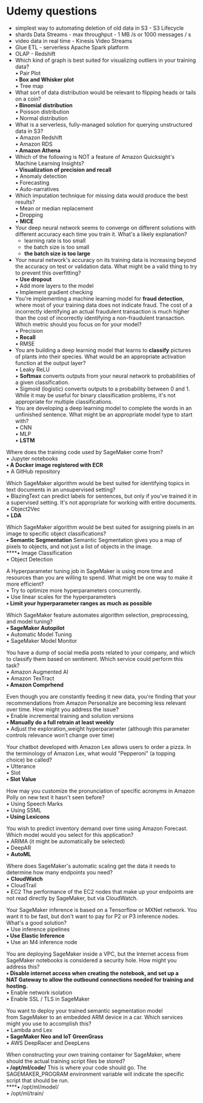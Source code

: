 # Udemy questions   
   
- simplest way to automating deletion of old data in S3 - S3 Lifecycle   
- shards Data Streams - max throughput - 1 MB /s or 1000 messages / s   
- video data in real time - Kinesis Video Streams   
- Glue ETL - serverless Apache Spark platform   
- OLAP - Redshift   
- Which kind of graph is best suited for visualizing outliers in your training data?   
• Pair Plot   
**• Box and Whisker plot**   
• Tree map   
- What sort of data distribution would be relevant to flipping heads or tails on a coin?   
**• Binomial distribution**   
• Poisson distribution   
• Normal distribution   
- What is a serverless, fully-managed solution for querying unstructured data in S3?   
• Amazon Redshift   
• Amazon RDS   
**• Amazon Athena**   
- Which of the following is NOT a feature of Amazon Quicksight's Machine Learning Insights?   
**• Visualization of precision and recall**   
• Anomaly detection   
• Forecasting   
• Auto-narratives   
- Which imputation technique for missing data would produce the best results?   
• Mean or median replacement   
• Dropping   
• **MICE**   
- Your deep neural network seems to converge on different solutions with different accuracy each time you train it. What's a likely explanation?   
    - learning rate is too small   
    - the batch size is too small   
    - **the batch size is too large**   
- Your neural network's accuracy on its training data is increasing beyond the accuracy on test or validation data. What might be a valid thing to try to prevent this overfitting?   
• **Use dropout**   
• Add more layers to the model   
• Implement gradient checking   
- You're implementing a machine learning model for **fraud detection**, where most of your training data does not indicate fraud. The cost of a incorrectly identifying an actual fraudulent transaction is much higher than the cost of incorrectly identifying a non-fraudulent transaction. Which metric should you focus on for your model?   
• Precision   
• **Recall**   
• RMSE   
- You are building a deep learning model that learns to **classify** pictures of plants into their species. What would be an appropriate activation function at the output layer?   
• Leaky ReLU   
• **Softmax** converts outputs from your neural network to probabilities of a given classification.   
• Sigmoid (logistic) converts outputs to a probability between 0 and 1. While it may be useful for binary classification problems, it's not appropriate for multiple classifications.   
- You are developing a deep learning model to complete the words in an unfinished sentence. What might be an appropriate model type to start with?   
• CNN   
• MLP   
• **LSTM**   
   
Where does the training code used by SageMaker come from?   
• Jupyter notebooks   
**• A Docker image registered with ECR**   
• A GitHub repository   
   
Which SageMaker algorithm would be best suited for identifying topics in text documents in an unsupervised setting?   
• BlazingText can predict labels for sentences, but only if you've trained it in a supervised setting. It's not appropriate for working with entire documents.   
• Object2Vec   
• **LDA**   
   
Which SageMaker algorithm would be best suited for assigning pixels in an image to specific object classifications?   
**• Semantic Segmentation** Semantic Segmentation gives you a map of pixels to objects, and not just a list of objects in the image.   
****• Image Classification   
• Object Detection   
   
A Hyperparameter tuning job in SageMaker is using more time and resources than you are willing to spend. What might be one way to make it more efficient?   
• Try to optimize more hyperparameters concurrently.   
• Use linear scales for the hyperparameters   
**• Limit your hyperparameter ranges as much as possible**   
   
Which SageMaker feature automates algorithm selection, preprocessing, and model tuning?   
**• SageMaker Autopilot**   
• Automatic Model Tuning   
• SageMaker Model Monitor   
   
You have a dump of social media posts related to your company, and which to classify them based on sentiment. Which service could perform this task?   
• Amazon Augmented AI   
• Amazon TexTract   
**• Amazon Comprhend**   
   
Even though you are constantly feeding it new data, you're finding that your recommendations from Amazon Personalize are becoming less relevant over time. How might you address the issue?   
• Enable incremental training and solution versions   
**• Manually do a full retrain at least weekly**   
• Adjust the exploration_weight hyperparameter (although this parameter controls relevance won’t change over time)   
   
Your chatbot developed with Amazon Lex allows users to order a pizza. In the terminology of Amazon Lex, what would "Pepperoni" (a topping choice) be called?   
• Utterance   
• Slot   
**• Slot Value**   
   
How may you customize the pronunciation of specific acronyms in Amazon Polly on new text it hasn't seen before?   
• Using Speech Marks   
• Using SSML   
**• Using Lexicons**   
   
You wish to predict inventory demand over time using Amazon Forecast. Which model would you select for this application?   
• ARIMA (it might be automatically be selected)   
• DeepAR   
• **AutoML**   
   
Where does SageMaker's automatic scaling get the data it needs to determine how many endpoints you need?   
• **CloudWatch**   
• CloudTrail   
• EC2 The performance of the EC2 nodes that make up your endpoints are not read directly by SageMaker, but via CloudWatch.   
   
Your SageMaker inference is based on a Tensorflow or MXNet network. You want it to be fast, but don't want to pay for P2 or P3 inference nodes. What's a good solution?   
• Use inference pipelines   
**• Use Elastic Inference**   
• Use an M4 inference node   
   
You are deploying SageMaker inside a VPC, but the Internet access from SageMaker notebooks is considered a security hole. How might you address this?   
**• Disable internet access when creating the notebook, and set up a NAT Gateway to allow the outbound connections needed for training and hosting.**   
• Enable network isolation   
• Enable SSL / TLS in SageMaker   
   
You want to deploy your trained semantic segmentation model from SageMaker to an embedded ARM device in a car. Which services might you use to accomplish this?   
• Lambda and Lex   
**• SageMaker Neo and IoT GreenGrass**   
• AWS DeepRacer and DeepLens   
   
When constructing your own training container for SageMaker, where should the actual training script files be stored?   
**• /opt/ml/code/** This is where your code should go. The SAGEMAKER_PROGRAM environment variable will indicate the specific script that should be run.   
****• /opt/ml/model/   
• /opt/ml/train/   